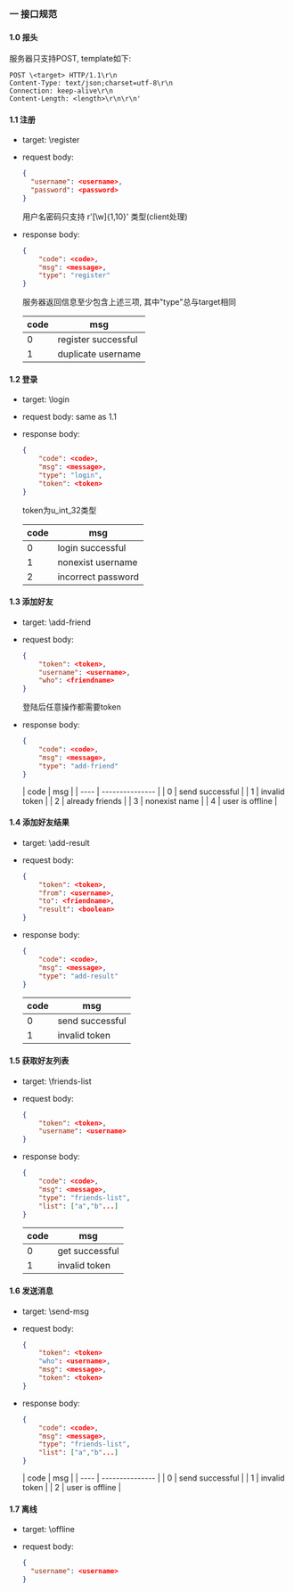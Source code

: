 ### 一 接口规范

#### 1.0 报头

服务器只支持POST, template如下:

```http
POST \<target> HTTP/1.1\r\n
Content-Type: text/json;charset=utf-8\r\n
Connection: keep-alive\r\n
Content-Length: <length>\r\n\r\n'
```

#### 1.1 注册

* target: \register

* request body:

  ```json
  {
  	"username": <username>,
  	"password": <password>
  }
  ```
  用户名密码只支持 r'[\w]{1,10}' 类型(client处理)
* response body:

  ```json
  {
      "code": <code>,
      "msg": <message>,
      "type": "register"
  }
  ```

  服务器返回信息至少包含上述三项, 其中"type"总与target相同

  | code | msg                 |
  | ---- | ------------------- |
  | 0    | register successful |
  | 1    | duplicate username  |

#### 1.2 登录

* target: \login

* request body: same as 1.1

* response body: 

  ```json
  {
      "code": <code>,
      "msg": <message>,
      "type": "login",
      "token": <token>
  }
  ```

  token为u_int_32类型
  
  | code | msg                |
  | ---- | ------------------ |
  | 0    | login successful   |
  | 1    | nonexist username  |
  | 2    | incorrect password |
#### 1.3 添加好友

* target: \add-friend

* request body:

  ```json
  {	
      "token": <token>,
      "username": <username>,
      "who": <friendname>
  }
  ```

  登陆后任意操作都需要token

* response body:

  ```json
  {
      "code": <code>,
      "msg": <message>,
      "type": "add-friend"
  }
  ```
  
  | code | msg             |
| ---- | --------------- |
| 0    | send successful |
| 1    | invalid token   |
| 2    | already friends |
| 3    | nonexist name   |
| 4    | user is offline |


#### 1.4 添加好友结果

* target: \add-result

* request body:

  ```json
  {
      "token": <token>,
      "from": <username>,
      "to": <friendname>,
      "result": <boolean>
  }
  ```

* response body:

  ```json
  {
      "code": <code>,
      "msg": <message>,
      "type": "add-result"
  }
  ```

  | code | msg             |
  | ---- | --------------- |
  | 0    | send successful |
  | 1    | invalid token   |
  
#### 1.5 获取好友列表

* target: \friends-list

* request body:

  ```json
  {	
      "token": <token>,
      "username": <username>
  }
  ```
  
* response body:

  ```json
  {
      "code": <code>,
      "msg": <message>,
      "type": "friends-list",
      "list": ["a","b"...]
  }
  ```

  
  | code | msg            |
  | ---- | -------------- |
  | 0    | get successful |
  | 1    | invalid token  |

#### 1.6 发送消息

* target: \send-msg

* request body:

  ```json
  {
      "token": <token>
      "who": <username>,
      "msg": <message>,
      "token": <token>
  }
  ```


* response body:

  ```json
  {
      "code": <code>,
      "msg": <message>,
      "type": "friends-list",
      "list": ["a","b"...]
  }
  ```
  | code | msg             |
| ---- | --------------- |
| 0    | send successful |
| 1    | invalid token   |
| 2    | user is offline |

#### 1.7 离线

* target: \offline

* request body:

  ```json
  {
  	"username": <username>
  }
  ```
  
